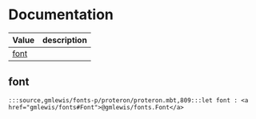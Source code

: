 # Documentation
|Value|description|
|---|---|
|[font](#font)||

## font

```moonbit
:::source,gmlewis/fonts-p/proteron/proteron.mbt,809:::let font : <a href="gmlewis/fonts#Font">@gmlewis/fonts.Font</a>
```

